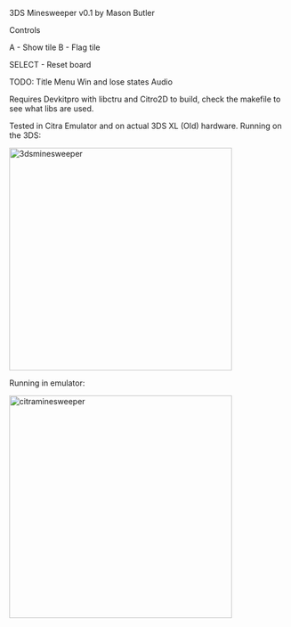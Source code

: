3DS Minesweeper v0.1 by Mason Butler

Controls

A - Show tile
B - Flag tile

SELECT - Reset board

TODO:
Title
Menu
Win and lose states
Audio



Requires Devkitpro with libctru and Citro2D to build, check the makefile to see what libs are used.

Tested in Citra Emulator and on actual 3DS XL (Old) hardware.
Running on the 3DS:

<img width="400" alt="3dsminesweeper" src="https://github.com/user-attachments/assets/02518bc2-48f2-4b4d-8183-a982525ec93f">

Running in emulator:

<img width="400" alt="citraminesweeper" src="https://github.com/user-attachments/assets/3f8377bf-a68b-49f3-b396-77470cb5abb8">
